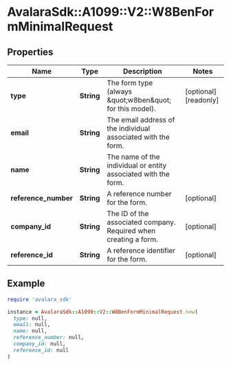 # AvalaraSdk::A1099::V2::W8BenFormMinimalRequest

## Properties

| Name | Type | Description | Notes |
| ---- | ---- | ----------- | ----- |
| **type** | **String** | The form type (always \&quot;w8ben\&quot; for this model). | [optional][readonly] |
| **email** | **String** | The email address of the individual associated with the form. |  |
| **name** | **String** | The name of the individual or entity associated with the form. |  |
| **reference_number** | **String** | A reference number for the form. | [optional] |
| **company_id** | **String** | The ID of the associated company. Required when creating a form. | [optional] |
| **reference_id** | **String** | A reference identifier for the form. | [optional] |

## Example

```ruby
require 'avalara_sdk'

instance = AvalaraSdk::A1099::V2::W8BenFormMinimalRequest.new(
  type: null,
  email: null,
  name: null,
  reference_number: null,
  company_id: null,
  reference_id: null
)
```

